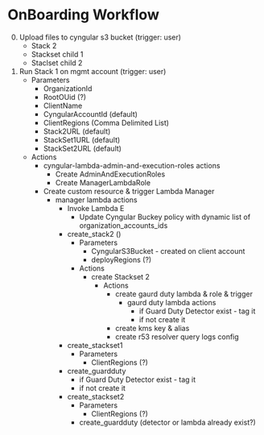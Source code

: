 
# OnBoarding Workflow

0. Upload files to cyngular s3 bucket (trigger: user)
    * Stack 2
    * Stackset child 1
    * Staclset child 2
0. Run Stack 1 on mgmt account (trigger: user)
    * Parameters
      * OrganizationId
      * RootOUid (?)
      * ClientName
      * CyngularAccountId (default)
      * ClientRegions (Comma Delimited List)
      * Stack2URL (default)
      * StackSet1URL (default)
      * StackSet2URL (default)
    * Actions
      * cyngular-lambda-admin-and-execution-roles actions
        * Create AdminAndExecutionRoles
        * Create ManagerLambdaRole
      * Create custom resource & trigger Lambda Manager
        * manager lambda actions
          * Invoke Lambda E
            * Update Cyngular Buckey policy with dynamic list of organization_accounts_ids
          * create_stack2 ()
            * Parameters
              * CyngularS3Bucket - created on client account
              * deployRegions (?)
            * Actions
              * create Stackset 2
                * Actions
                  * create gaurd duty lambda & role & trigger
                    * gaurd duty lambda actions
                      * if Guard Duty Detector exist - tag it
                      * if not create it
                  * create kms key & alias
                  * create r53 resolver query logs config
          * create_stackset1
            * Parameters  
              * ClientRegions (?)
          * create_guardduty
            * if Guard Duty Detector exist - tag it
            * if not create it
          * create_stackset2
            * Parameters  
              * ClientRegions (?)
            * create_guardduty (detector or lambda already exist?)